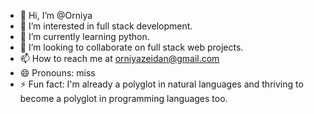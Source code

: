 - 👋 Hi, I’m @Orniya
- 👀 I’m interested in full stack development.
- 🌱 I’m currently learning python.
- 💞️ I’m looking to collaborate on full stack web projects.
- 📫 How to reach me at orniyazeidan@gmail.com
- 😄 Pronouns: miss
- ⚡ Fun fact: I'm already a polyglot in natural languages and thriving to become a polyglot in programming languages too.

<!---
Orniya/Orniya is a ✨ special ✨ repository because its `README.md` (this file) appears on your GitHub profile.
You can click the Preview link to take a look at your changes.
--->
